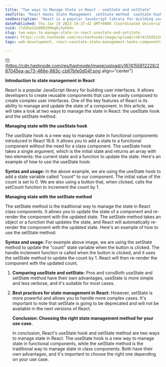 ```yaml
---
title: "Two ways to Manage State in React - useState and setState"
seoTitle: "React Hooks State Management  setState method  useState hook"
seoDescription: "React is a popular JavaScript library for building user interfaces. It allows developers to create reusable components that can be easily composed to create"
datePublished: Thu Jan 19 2023 19:37:42 GMT+0000 (Coordinated Universal Time)
cuid: cld3hw12o000109mg6j4yhb4v
slug: two-ways-to-manage-state-in-react-usestate-and-setstate
cover: https://cdn.hashnode.com/res/hashnode/image/upload/v1674155853262/bf9113b1-0970-4f85-8943-e8e371eafe67.png
tags: web-development, react-usestate-state-management-hooks-components-javascript-front-end-development-web-development-code-examples-step-by-step-guide-user-interfaces-programming-tutorial-web-development-tutorial-javascript-development-react-development-reactjs-state-hook-state-management-in-react-frontend-development

---
```


![](https://cdn.hashnode.com/res/hashnode/image/upload/v1674155812228/287045ea-ac73-466e-883c-cb67bfe0d04f.png align="center")

**Introduction to state management in React**

React is a popular JavaScript library for building user interfaces. It allows developers to create reusable components that can be easily composed to create complex user interfaces. One of the key features of React is its ability to manage and update the state of a component. In this article, we will take a look at two ways to manage the state in React: the useState hook and the setState method.

**Managing state with the useState hook**

The useState hook is a new way to manage state in functional components introduced in React 16.8. It allows you to add a state to a functional component without the need for a class component. The useState hook takes a single argument, which is the initial state and returns an array with two elements: the current state and a function to update the state. Here's an example of how to use the useState hook:

**Syntax and usage:** In the above example, we are using the useState hook to add a state variable called "count" to our component. The initial value of the count is set to 0. We are also using a button that, when clicked, calls the setCount function to increment the count by 1.

**Managing state with the setState method**

The setState method is the traditional way to manage the state in React class components. It allows you to update the state of a component and re-render the component with the updated state. The setState method takes an object or a function that updates the state, and React will automatically re-render the component with the updated state. Here's an example of how to use the setState method:

**Syntax and usage:** For example above image, we are using the setState method to update the "count" state variable when the button is clicked. The handle inclement function is called when the button is clicked, and it uses the setState method to update the count by 1. React will then re-render the component with the updated count.

1. **Comparing useState and setState:** Pros and consBoth useState and setState method have their own advantages, useState is more simple and less verbose, and it's suitable for most cases.
    
2. **Best practices for state management in React:** However, setState is more powerful and allows you to handle more complex cases. It's important to note that setState is going to be deprecated and will not be available in the next versions of React.
    
    **Conclusion: Choosing the right state management method for your use case.**
    
    In conclusion, React's useState hook and setState method are two ways to manage state in React. The useState hook is a new way to manage state in functional components, while the setState method is the traditional way to manage state in class components. Both have their own advantages, and it's important to choose the right one depending on your use case.